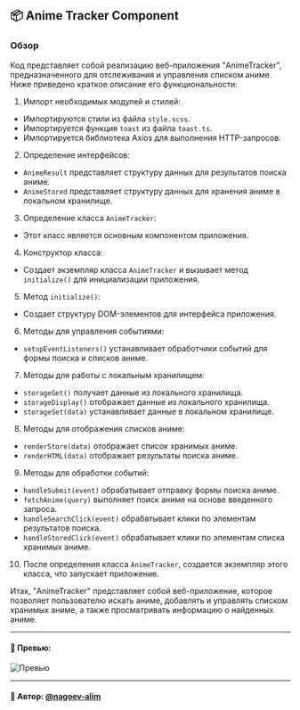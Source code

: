 ## 📦 Anime Tracker Component

### Обзор

Код представляет собой реализацию веб-приложения "AnimeTracker", предназначенного для отслеживания и управления списком аниме. Ниже приведено краткое описание его функциональности:

1. Импорт необходимых модулей и стилей:
  - Импортируются стили из файла `style.scss`.
  - Импортируется функция `toast` из файла `toast.ts`.
  - Импортируется библиотека Axios для выполнения HTTP-запросов.

2. Определение интерфейсов:
  - `AnimeResult` представляет структуру данных для результатов поиска аниме.
  - `AnimeStored` представляет структуру данных для хранения аниме в локальном хранилище.

3. Определение класса `AnimeTracker`:
  - Этот класс является основным компонентом приложения.

4. Конструктор класса:
  - Создает экземпляр класса `AnimeTracker` и вызывает метод `initialize()` для инициализации приложения.

5. Метод `initialize()`:
  - Создает структуру DOM-элементов для интерфейса приложения.

6. Методы для управления событиями:
  - `setupEventListeners()` устанавливает обработчики событий для формы поиска и списков аниме.

7. Методы для работы с локальным хранилищем:
  - `storageGet()` получает данные из локального хранилища.
  - `storageDisplay()` отображает данные из локального хранилища.
  - `storageSet(data)` устанавливает данные в локальном хранилище.

8. Методы для отображения списков аниме:
  - `renderStore(data)` отображает список хранимых аниме.
  - `renderHTML(data)` отображает результаты поиска аниме.

9. Методы для обработки событий:
  - `handleSubmit(event)` обрабатывает отправку формы поиска аниме.
  - `fetchAnime(query)` выполняет поиск аниме на основе введенного запроса.
  - `handleSearchClick(event)` обрабатывает клики по элементам результатов поиска.
  - `handleStoredClick(event)` обрабатывает клики по элементам списка хранимых аниме.

10. После определения класса `AnimeTracker`, создается экземпляр этого класса, что запускает приложение.

Итак, "AnimeTracker" представляет собой веб-приложение, которое позволяет пользователю искать аниме, добавлять и управлять списком хранимых аниме, а также просматривать информацию о найденных аниме.

---

#### 🌄 Превью:

![Превью](https://lh3.googleusercontent.com/drive-viewer/AITFw-wrpQntTu_sgNPJF9fDWUzz_H6qX-aDOHRBjX8wG6bxi3jLAkiZPoknwciehpQNc4oj79fQh0-uNkz5RfQgxuMfL13Fmg=s1600)


-----

#### 🙌 Автор: [@nagoev-alim](https://github.com/nagoev-alim)

